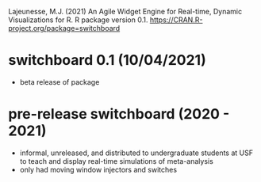 Lajeunesse, M.J. (2021) An Agile Widget Engine for Real-time, Dynamic Visualizations for R. R package version 0.1. https://CRAN.R-project.org/package=switchboard


# switchboard 0.1 (10/04/2021)

* beta release of package


# pre-release switchboard (2020 - 2021)

* informal, unreleased, and distributed to undergraduate students at USF to teach and display real-time simulations of meta-analysis
* only had moving window injectors and switches
